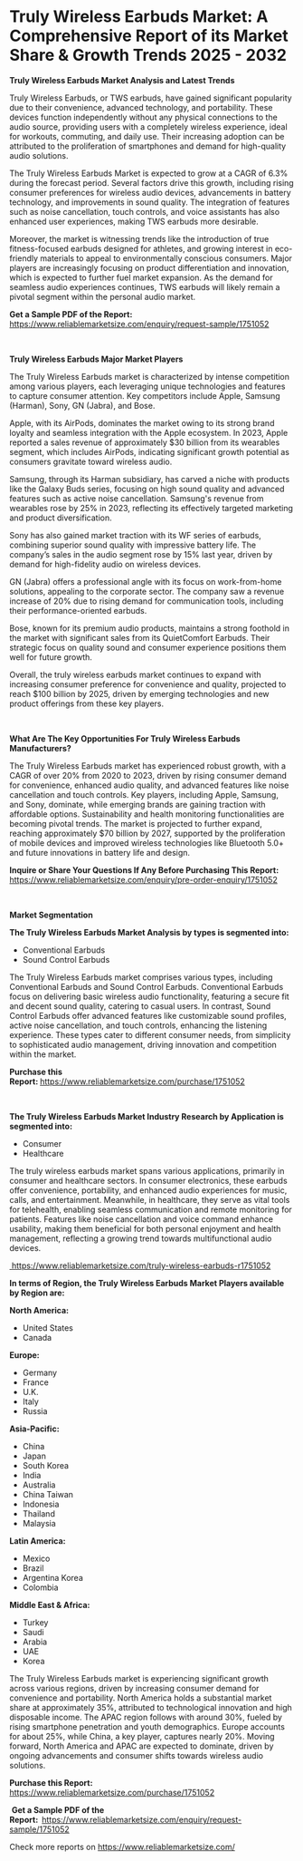 <p><h1>Truly Wireless Earbuds Market: A Comprehensive Report of its Market Share & Growth Trends 2025 - 2032</h1></p><p><strong>Truly Wireless Earbuds Market Analysis and Latest Trends</strong></p>
<p><p>Truly Wireless Earbuds, or TWS earbuds, have gained significant popularity due to their convenience, advanced technology, and portability. These devices function independently without any physical connections to the audio source, providing users with a completely wireless experience, ideal for workouts, commuting, and daily use. Their increasing adoption can be attributed to the proliferation of smartphones and demand for high-quality audio solutions.</p><p>The Truly Wireless Earbuds Market is expected to grow at a CAGR of 6.3% during the forecast period. Several factors drive this growth, including rising consumer preferences for wireless audio devices, advancements in battery technology, and improvements in sound quality. The integration of features such as noise cancellation, touch controls, and voice assistants has also enhanced user experiences, making TWS earbuds more desirable.</p><p>Moreover, the market is witnessing trends like the introduction of true fitness-focused earbuds designed for athletes, and growing interest in eco-friendly materials to appeal to environmentally conscious consumers. Major players are increasingly focusing on product differentiation and innovation, which is expected to further fuel market expansion. As the demand for seamless audio experiences continues, TWS earbuds will likely remain a pivotal segment within the personal audio market.</p></p>
<p><strong>Get a Sample PDF of the Report:&nbsp;</strong> <a href="https://www.reliablemarketsize.com/enquiry/request-sample/1751052?utm_campaign=2313&utm_medium=2&utm_source=Github&utm_content=ia&utm_term=07022025&utm_id=truly-wireless-earbuds">https://www.reliablemarketsize.com/enquiry/request-sample/1751052</a></p>
<p>&nbsp;</p>
<p><strong>Truly Wireless Earbuds Major Market Players</strong></p>
<p><p>The Truly Wireless Earbuds market is characterized by intense competition among various players, each leveraging unique technologies and features to capture consumer attention. Key competitors include Apple, Samsung (Harman), Sony, GN (Jabra), and Bose. </p><p>Apple, with its AirPods, dominates the market owing to its strong brand loyalty and seamless integration with the Apple ecosystem. In 2023, Apple reported a sales revenue of approximately $30 billion from its wearables segment, which includes AirPods, indicating significant growth potential as consumers gravitate toward wireless audio.</p><p>Samsung, through its Harman subsidiary, has carved a niche with products like the Galaxy Buds series, focusing on high sound quality and advanced features such as active noise cancellation. Samsung's revenue from wearables rose by 25% in 2023, reflecting its effectively targeted marketing and product diversification.</p><p>Sony has also gained market traction with its WF series of earbuds, combining superior sound quality with impressive battery life. The company’s sales in the audio segment rose by 15% last year, driven by demand for high-fidelity audio on wireless devices.</p><p>GN (Jabra) offers a professional angle with its focus on work-from-home solutions, appealing to the corporate sector. The company saw a revenue increase of 20% due to rising demand for communication tools, including their performance-oriented earbuds.</p><p>Bose, known for its premium audio products, maintains a strong foothold in the market with significant sales from its QuietComfort Earbuds. Their strategic focus on quality sound and consumer experience positions them well for future growth.</p><p>Overall, the truly wireless earbuds market continues to expand with increasing consumer preference for convenience and quality, projected to reach $100 billion by 2025, driven by emerging technologies and new product offerings from these key players.</p></p>
<p>&nbsp;</p>
<p><strong>What Are The Key Opportunities For Truly Wireless Earbuds Manufacturers?</strong></p>
<p><p>The Truly Wireless Earbuds market has experienced robust growth, with a CAGR of over 20% from 2020 to 2023, driven by rising consumer demand for convenience, enhanced audio quality, and advanced features like noise cancellation and touch controls. Key players, including Apple, Samsung, and Sony, dominate, while emerging brands are gaining traction with affordable options. Sustainability and health monitoring functionalities are becoming pivotal trends. The market is projected to further expand, reaching approximately $70 billion by 2027, supported by the proliferation of mobile devices and improved wireless technologies like Bluetooth 5.0+ and future innovations in battery life and design.</p></p>
<p><strong>Inquire or Share Your Questions If Any Before Purchasing This Report:</strong> <a href="https://www.reliablemarketsize.com/enquiry/pre-order-enquiry/1751052?utm_campaign=2313&utm_medium=2&utm_source=Github&utm_content=ia&utm_term=07022025&utm_id=truly-wireless-earbuds">https://www.reliablemarketsize.com/enquiry/pre-order-enquiry/1751052</a></p>
<p>&nbsp;</p>
<p><strong>Market Segmentation</strong></p>
<p><strong>The Truly Wireless Earbuds Market Analysis by types is segmented into:</strong></p>
<p><ul><li>Conventional Earbuds</li><li>Sound Control Earbuds</li></ul></p>
<p><p>The Truly Wireless Earbuds market comprises various types, including Conventional Earbuds and Sound Control Earbuds. Conventional Earbuds focus on delivering basic wireless audio functionality, featuring a secure fit and decent sound quality, catering to casual users. In contrast, Sound Control Earbuds offer advanced features like customizable sound profiles, active noise cancellation, and touch controls, enhancing the listening experience. These types cater to different consumer needs, from simplicity to sophisticated audio management, driving innovation and competition within the market.</p></p>
<p><strong>Purchase this Report:&nbsp;</strong><a href="https://www.reliablemarketsize.com/purchase/1751052?utm_campaign=2313&utm_medium=2&utm_source=Github&utm_content=ia&utm_term=07022025&utm_id=truly-wireless-earbuds">https://www.reliablemarketsize.com/purchase/1751052</a></p>
<p>&nbsp;</p>
<p><strong>The Truly Wireless Earbuds Market Industry Research by Application is segmented into:</strong></p>
<p><ul><li>Consumer</li><li>Healthcare</li></ul></p>
<p><p>The truly wireless earbuds market spans various applications, primarily in consumer and healthcare sectors. In consumer electronics, these earbuds offer convenience, portability, and enhanced audio experiences for music, calls, and entertainment. Meanwhile, in healthcare, they serve as vital tools for telehealth, enabling seamless communication and remote monitoring for patients. Features like noise cancellation and voice command enhance usability, making them beneficial for both personal enjoyment and health management, reflecting a growing trend towards multifunctional audio devices.</p></p>
<p><a href="https://www.reliablemarketsize.com/truly-wireless-earbuds-r1751052?utm_campaign=2313&utm_medium=2&utm_source=Github&utm_content=ia&utm_term=07022025&utm_id=truly-wireless-earbuds">&nbsp;https://www.reliablemarketsize.com/truly-wireless-earbuds-r1751052</a></p>
<p><strong>In terms of Region, the Truly Wireless Earbuds Market Players available by Region are:</strong></p>
<p>
    <p> <strong> North America: </strong>
        <ul>
            <li>United States</li>
            <li>Canada</li>
        </ul>
        </p> 
    <p> <strong> Europe: </strong>
        <ul>
            <li>Germany</li>
            <li>France</li>
            <li>U.K.</li>
            <li>Italy</li>
            <li>Russia</li>
        </ul>
        </p> 
    <p> <strong> Asia-Pacific: </strong>
        <ul>
            <li>China</li>
            <li>Japan</li>
            <li>South Korea</li>
            <li>India</li>
            <li>Australia</li>
            <li>China Taiwan</li>
            <li>Indonesia</li>
            <li>Thailand</li>
            <li>Malaysia</li>
        </ul>
        </p> 
    <p> <strong> Latin America: </strong>
        <ul>
            <li>Mexico</li>
            <li>Brazil</li>
            <li>Argentina Korea</li>
            <li>Colombia</li>
        </ul>
        </p> 
    <p> <strong> Middle East & Africa: </strong>
        <ul>
            <li>Turkey</li>
            <li>Saudi</li>
            <li>Arabia</li>
            <li>UAE</li>
            <li>Korea</li>
        </ul>
    </p>
    </p>
<p><p>The Truly Wireless Earbuds market is experiencing significant growth across various regions, driven by increasing consumer demand for convenience and portability. North America holds a substantial market share at approximately 35%, attributed to technological innovation and high disposable income. The APAC region follows with around 30%, fueled by rising smartphone penetration and youth demographics. Europe accounts for about 25%, while China, a key player, captures nearly 20%. Moving forward, North America and APAC are expected to dominate, driven by ongoing advancements and consumer shifts towards wireless audio solutions.</p></p>
<p><strong>Purchase this Report: </strong><a href="https://www.reliablemarketsize.com/purchase/1751052?utm_campaign=2313&utm_medium=2&utm_source=Github&utm_content=ia&utm_term=07022025&utm_id=truly-wireless-earbuds">https://www.reliablemarketsize.com/purchase/1751052</a></p>
<p>&nbsp;<strong>Get a Sample PDF of the Report:&nbsp;&nbsp;</strong><a href="https://www.reliablemarketsize.com/enquiry/request-sample/1751052?utm_campaign=2313&utm_medium=2&utm_source=Github&utm_content=ia&utm_term=07022025&utm_id=truly-wireless-earbuds">https://www.reliablemarketsize.com/enquiry/request-sample/1751052</a></p>
<p><strong></strong></p>
<p>Check more reports on <a href="https://www.reliablemarketsize.com/?utm_campaign=2313&utm_medium=2&utm_source=Github&utm_content=ia&utm_term=07022025&utm_id=truly-wireless-earbuds">https://www.reliablemarketsize.com/</a></p>